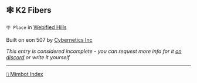 ## 🕸️ K2 Fibers

`🪧 Place` in [Webified Hills](<https://zeithalt.github.io/r/webified_hills.html>)

Built on eon 507 by [Cybernetics Inc](<https://zeithalt.github.io/r/cybernetics_inc.html>)

_This entry is considered incomplete - you can request more info for it [on discord](<https://discord.com/channels/562910943848169472/1173922660489633802>) or write it yourself_

<!---
keywords:  ci, webified hills
aliases: 
-->
----------
[`📑` Mimbot Index](<https://zeithalt.github.io/r/#2dc0>)